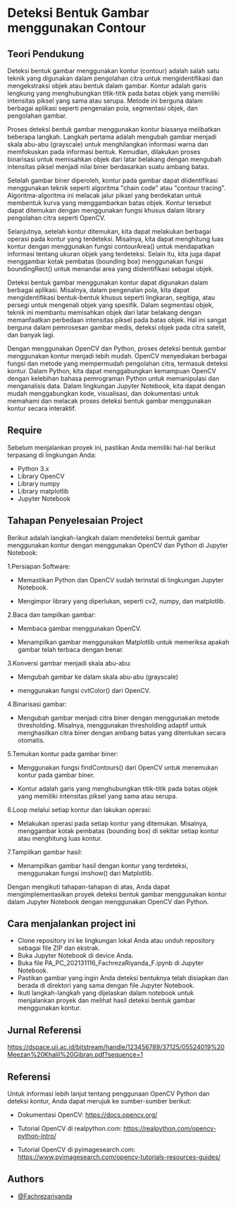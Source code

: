 
# Deteksi Bentuk Gambar menggunakan Contour



## Teori Pendukung
Deteksi bentuk gambar menggunakan kontur (contour) adalah salah satu teknik yang digunakan dalam pengolahan citra untuk mengidentifikasi dan mengekstraksi objek atau bentuk dalam gambar. Kontur adalah garis lengkung yang menghubungkan titik-titik pada batas objek yang memiliki intensitas piksel yang sama atau serupa. Metode ini berguna dalam berbagai aplikasi seperti pengenalan pola, segmentasi objek, dan pengolahan gambar.

Proses deteksi bentuk gambar menggunakan kontur biasanya melibatkan beberapa langkah. Langkah pertama adalah mengubah gambar menjadi skala abu-abu (grayscale) untuk menghilangkan informasi warna dan memfokuskan pada informasi bentuk. Kemudian, dilakukan proses binarisasi untuk memisahkan objek dari latar belakang dengan mengubah intensitas piksel menjadi nilai biner berdasarkan suatu ambang batas.

Setelah gambar biner diperoleh, kontur pada gambar dapat diidentifikasi menggunakan teknik seperti algoritma "chain code" atau "contour tracing". Algoritma-algoritma ini melacak jalur piksel yang berdekatan untuk membentuk kurva yang menggambarkan batas objek. Kontur tersebut dapat ditemukan dengan menggunakan fungsi khusus dalam library pengolahan citra seperti OpenCV.

Selanjutnya, setelah kontur ditemukan, kita dapat melakukan berbagai operasi pada kontur yang terdeteksi. Misalnya, kita dapat menghitung luas kontur dengan menggunakan fungsi contourArea() untuk mendapatkan informasi tentang ukuran objek yang terdeteksi. Selain itu, kita juga dapat menggambar kotak pembatas (bounding box) menggunakan fungsi boundingRect() untuk menandai area yang diidentifikasi sebagai objek.

Deteksi bentuk gambar menggunakan kontur dapat digunakan dalam berbagai aplikasi. Misalnya, dalam pengenalan pola, kita dapat mengidentifikasi bentuk-bentuk khusus seperti lingkaran, segitiga, atau persegi untuk mengenali objek yang spesifik. Dalam segmentasi objek, teknik ini membantu memisahkan objek dari latar belakang dengan memanfaatkan perbedaan intensitas piksel pada batas objek. Hal ini sangat berguna dalam pemrosesan gambar medis, deteksi objek pada citra satelit, dan banyak lagi.

Dengan menggunakan OpenCV dan Python, proses deteksi bentuk gambar menggunakan kontur menjadi lebih mudah. OpenCV menyediakan berbagai fungsi dan metode yang mempermudah pengolahan citra, termasuk deteksi kontur. Dalam Python, kita dapat menggabungkan kemampuan OpenCV dengan kelebihan bahasa pemrograman Python untuk memanipulasi dan menganalisis data. Dalam lingkungan Jupyter Notebook, kita dapat dengan mudah menggabungkan kode, visualisasi, dan dokumentasi untuk memahami dan melacak proses deteksi bentuk gambar menggunakan kontur secara interaktif.

## Require

Sebelum menjalankan proyek ini, pastikan Anda memiliki hal-hal berikut terpasang di lingkungan Anda:

- Python 3.x
- Library OpenCV
- Library numpy
- Library matplotlib
- Jupyter Notebook


## Tahapan Penyelesaian Project
Berikut adalah langkah-langkah dalam mendeteksi bentuk gambar menggunakan kontur dengan menggunakan OpenCV dan Python di Jupyter Notebook:

1.Persiapan Software:

- Memastikan Python dan OpenCV sudah terinstal di lingkungan Jupyter Notebook.

- Mengimpor library yang diperlukan, seperti cv2, numpy, dan matplotlib.

2.Baca dan tampilkan gambar:

- Membaca gambar menggunakan OpenCV.

- Menampilkan gambar menggunakan Matplotlib untuk memeriksa apakah gambar telah terbaca dengan benar.

3.Konversi gambar menjadi skala abu-abu:

- Mengubah gambar ke dalam skala abu-abu (grayscale)
    
- menggunakan fungsi cvtColor() dari OpenCV.

4.Binarisasi gambar:

- Mengubah gambar menjadi citra biner dengan menggunakan metode thresholding. Misalnya, menggunakan thresholding adaptif untuk menghasilkan citra biner dengan ambang batas yang ditentukan secara otomatis.

5.Temukan kontur pada gambar biner:

- Menggunakan fungsi findContours() dari OpenCV untuk menemukan kontur pada gambar biner.

- Kontur adalah garis yang menghubungkan titik-titik pada batas objek yang memiliki intensitas piksel yang sama atau serupa.

6.Loop melalui setiap kontur dan lakukan operasi:

- Melakukan operasi pada setiap kontur yang ditemukan. Misalnya, menggambar kotak pembatas (bounding box) di sekitar setiap kontur atau menghitung luas kontur.

7.Tampilkan gambar hasil:

- Menampilkan gambar hasil dengan kontur yang terdeteksi, menggunakan fungsi imshow() dari Matplotlib.

Dengan mengikuti tahapan-tahapan di atas, Anda dapat mengimplementasikan proyek deteksi bentuk gambar menggunakan kontur dalam Jupyter Notebook dengan menggunakan OpenCV dan Python.

## Cara menjalankan project ini

- Clone repository ini ke lingkungan lokal Anda atau unduh repository sebagai file ZIP dan ekstrak.
- Buka Jupyter Notebook di device Anda.
- Buka file PA_PC_202131116_FachrezaRiyanda_F.ipynb di Jupyter Notebook.
- Pastikan gambar yang ingin Anda deteksi bentuknya telah disiapkan dan berada di direktori yang sama dengan file Jupyter Notebook.
- Ikuti langkah-langkah yang dijelaskan dalam notebook untuk menjalankan proyek dan melihat hasil deteksi bentuk gambar menggunakan kontur.


## Jurnal Referensi

https://dspace.uii.ac.id/bitstream/handle/123456789/37125/05524019%20Meezan%20Khalil%20Gibran.pdf?sequence=1

## Referensi

Untuk informasi lebih lanjut tentang penggunaan OpenCV Python dan deteksi kontur, Anda dapat merujuk ke sumber-sumber berikut:

- Dokumentasi OpenCV: https://docs.opencv.org/

- Tutorial OpenCV di realpython.com: https://realpython.com/opencv-python-intro/

- Tutorial OpenCV di pyimagesearch.com: https://www.pyimagesearch.com/opencv-tutorials-resources-guides/




## Authors

- [@Fachrezariyanda](https://github.com/Fachrezary)

